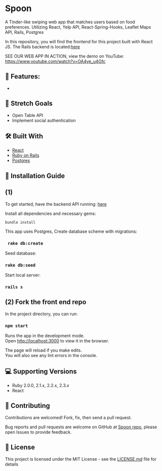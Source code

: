 # Spoon 

A Tinder-like swiping web app that matches users based on food preferences. Utilizing React, Yelp API, React-Spring-Hooks, Leaflet Maps API, Rails, Postgres

In this repository, you will find the frontend for this project built with React JS. The Rails backend is located:[here](https://github.com/danherrera0/SPOON_Server)

SEE OUR WEB APP IN ACTION, view the demo on YouTube: https://www.youtube.com/watch?v=OA4ye_u4Gfc

## 📌 Features:
* 

## 🎯 Stretch Goals
* Open Table API
* Implement social authentication

## 🛠 Built With
* [React](https://reactjs.org/) 
* [Ruby on Rails](https://rubyonrails.org/)
* [Postgres](https://www.sqlite.org/) 

## 📑 Installation Guide

## (1)

To get started, have the backend API running: [here](https://github.com/danherrera0/SPOON_Server)

Install all dependencies and necessary gems:

`bundle install `

This app uses Postgres, Create database scheme with migrations:

### ` rake db:create`

Seed database:

### ` rake db:seed `

Start local server:

### ` rails s `


## (2) Fork the front end repo

In the project directory, you can run:

### `npm start`

Runs the app in the development mode.<br>
Open [http://localhost:3000](http://localhost:3000) to view it in the browser.

The page will reload if you make edits.<br>
You will also see any lint errors in the console.


## 💻 Supporting Versions
- Ruby 2.0.0, 2.1.x, 2.2.x, 2.3.x
- React 

## 🤩 Contributing

Contributions are welcomed!  Fork, fix, then send a pull request.

Bug reports and pull requests are welcome on GitHub at [Spoon repo](https://github.com/diaaanek/SPOON_client), please open Issues to provide feedback.


## 📗 License

This project is licensed under the MIT License - see the [LICENSE.md](LICENSE.md) file for details
